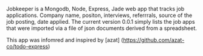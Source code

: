 Jobkeeper is a Mongodb, Node, Express, Jade web app that tracks job applications. Company name, positon, interviews, referrrals, source of the job posting, date applied.  The current version 0.0.1 simply lists the job apps that were imported via a file of json documents derived from a spreadsheet.



This app was infomred and inspired by [azat] (https://github.com/azat-co/todo-express)

